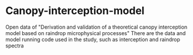 # Canopy-interception-model
Open data of "Derivation and validation of a theoretical canopy interception model based on raindrop microphysical processes" 
There are the data and model running code used in the study, such as interception and raindrop spectra
